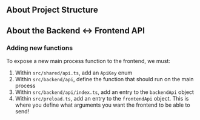 ## About Project Structure

## About the Backend <-> Frontend API

### Adding new functions

To expose a new main process function to the frontend, we must:

1. Within `src/shared/api.ts`, add an `ApiKey` enum
2. Within `src/backend/api`, define the function that should run on the main process
3. Within `src/backend/api/index.ts`, add an entry to the `backendApi` object
4. Within `src/preload.ts`, add an entry to the `frontendApi` object. This is where you define what arguments you want the frontend to be able to send!

